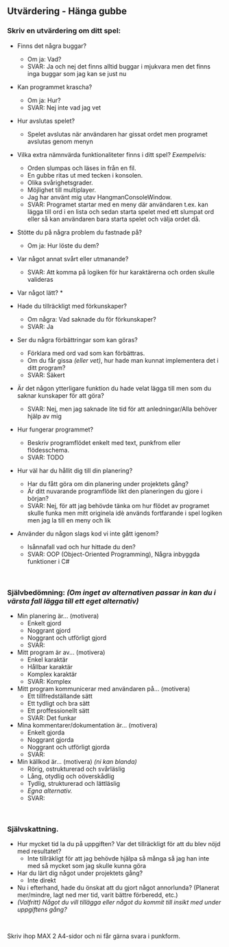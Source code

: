 ﻿## Utvärdering - Hänga gubbe

### Skriv en utvärdering om ditt spel:
* Finns det några buggar? 
  * Om ja: Vad?
  * SVAR: Ja och nej det finns alltid buggar i mjukvara men det finns inga buggar som jag kan se just nu
* Kan programmet krascha?
  * Om ja: Hur?
  * SVAR: Nej inte vad jag vet
* Hur avslutas spelet?
  * Spelet avslutas när användaren har gissat ordet men programet avslutas genom menyn
* Vilka extra nämnvärda funktionaliteter finns i ditt spel? *Exempelvis:*
  * Orden slumpas och läses in från en fil.
  * En gubbe ritas ut med tecken i konsolen.
  * Olika svårighetsgrader.
  * Möjlighet till multiplayer.
  * Jag har använt mig utav HangmanConsoleWindow.
  * SVAR: Programet startar med en meny där användaren t.ex. kan lägga till ord i en lista och sedan starta spelet med ett slumpat ord eller så kan användaren bara starta spelet och välja ordet då. 
* Stötte du på några problem du fastnade på? 
  * Om ja: Hur löste du dem?
* Var något annat svårt eller utmanande? 
  * SVAR: Att komma på logiken för hur karaktärerna och orden skulle valideras 
* Var något lätt?
  * 

* Hade du tillräckligt med förkunskaper? 
  * Om några: Vad saknade du för förkunskaper?
  * SVAR: Ja
* Ser du några förbättringar som kan göras? 
  * Förklara med ord vad som kan förbättras.
  * Om du får gissa *(eller vet)*, hur hade man kunnat implementera det i ditt program?
  * SVAR: Säkert
* Är det någon ytterligare funktion du hade velat lägga till men som du saknar kunskaper för att göra?
  * SVAR: Nej, men jag saknade lite tid för att anledningar/Alla behöver hjälp av mig
* Hur fungerar programmet? 
  * Beskriv programflödet enkelt med text, punkfrom eller flödesschema.
  * SVAR: TODO
* Hur väl har du hållit dig till din planering?
  * Har du fått göra om din planering under projektets gång?
  * Är ditt nuvarande programflöde likt den planeringen du gjore i början?
  * SVAR: Nej, för att jag behövde tänka om hur flödet av programet skulle funka men mitt originela idè används fortfarande i spel logiken men jag la till en meny och lik
* Använder du någon slags kod vi inte gått igenom? 
  * Isånnafall vad och hur hittade du den?
  * SVAR: OOP (Object-Oriented Programming), Några inbyggda funktioner i C#


<br>

### Självbedömning: *(Om inget av alternativen passar in kan du i värsta fall lägga till ett eget alternativ)*
  * Min planering är... (motivera)
      * Enkelt gjord
      * Noggrant gjord
      * Noggrant och utförligt gjord
      * SVAR: 
  * Mitt program är av... (motivera)
      * Enkel karaktär
      * Hållbar karaktär
      * Komplex karaktär
      * SVAR: Komplex
   * Mitt program kommunicerar med användaren på... (motivera)
      * Ett tillfredställande sätt
      * Ett tydligt och bra sätt
      * Ett proffessionellt sätt
      * SVAR: Det funkar
   * Mina kommentarer/dokumentation är... (motivera)
      * Enkelt gjorda
      * Noggrant gjorda
      * Noggrant och utförligt gjorda
      * SVAR: 
   * Min källkod är... (motivera) *(ni kan blanda)*
      * Rörig, ostrukturerad och svårläslig
      * Lång, otydlig och oöverskådlig
      * Tydlig, strukturerad och lättläslig
      * *Egna alternativ.*
      * SVAR: 

<br>

### Självskattning.
  * Hur mycket tid la du på uppgiften? Var det tillräckligt för att du blev nöjd med resultatet?
    * Inte tillräkligt för att jag behövde hjälpa så många så jag han inte med så mycket som jag skulle kunna göra
  * Har du lärt dig något under projektets gång?
    * Inte direkt
  * Nu i efterhand, hade du önskat att du gjort något annorlunda? (Planerat mer/mindre, lagt ned mer tid, varit bättre förberedd, etc.)
  * *(Valfritt) Något du vill tillägga eller något du kommit till insikt med under uppgiftens gång?*
  
<br>

Skriv ihop MAX 2 A4-sidor och ni får gärna svara i punkform. 